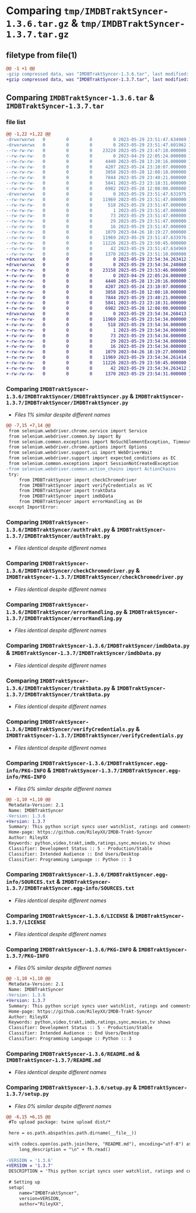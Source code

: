 # Comparing `tmp/IMDBTraktSyncer-1.3.6.tar.gz` & `tmp/IMDBTraktSyncer-1.3.7.tar.gz`

## filetype from file(1)

```diff
@@ -1 +1 @@
-gzip compressed data, was "IMDBTraktSyncer-1.3.6.tar", last modified: Mon May 29 23:51:47 2023, max compression
+gzip compressed data, was "IMDBTraktSyncer-1.3.7.tar", last modified: Mon May 29 23:54:34 2023, max compression
```

## Comparing `IMDBTraktSyncer-1.3.6.tar` & `IMDBTraktSyncer-1.3.7.tar`

### file list

```diff
@@ -1,22 +1,22 @@
-drwxrwxrwx   0        0        0        0 2023-05-29 23:51:47.634969 IMDBTraktSyncer-1.3.6/
-drwxrwxrwx   0        0        0        0 2023-05-29 23:51:47.601962 IMDBTraktSyncer-1.3.6/IMDBTraktSyncer/
--rw-rw-rw-   0        0        0    23224 2023-05-29 23:47:18.000000 IMDBTraktSyncer-1.3.6/IMDBTraktSyncer/IMDBTraktSyncer.py
--rw-rw-rw-   0        0        0        0 2023-04-29 22:05:24.000000 IMDBTraktSyncer-1.3.6/IMDBTraktSyncer/__init__.py
--rw-rw-rw-   0        0        0     4440 2023-05-28 13:20:16.000000 IMDBTraktSyncer-1.3.6/IMDBTraktSyncer/authTrakt.py
--rw-rw-rw-   0        0        0     4207 2023-05-24 23:10:07.000000 IMDBTraktSyncer-1.3.6/IMDBTraktSyncer/checkChromedriver.py
--rw-rw-rw-   0        0        0     3858 2023-05-28 12:08:18.000000 IMDBTraktSyncer-1.3.6/IMDBTraktSyncer/errorHandling.py
--rw-rw-rw-   0        0        0     7844 2023-05-29 23:40:21.000000 IMDBTraktSyncer-1.3.6/IMDBTraktSyncer/imdbData.py
--rw-rw-rw-   0        0        0     5841 2023-05-23 23:18:31.000000 IMDBTraktSyncer-1.3.6/IMDBTraktSyncer/traktData.py
--rw-rw-rw-   0        0        0     6982 2023-05-28 12:08:00.000000 IMDBTraktSyncer-1.3.6/IMDBTraktSyncer/verifyCredentials.py
-drwxrwxrwx   0        0        0        0 2023-05-29 23:51:47.631975 IMDBTraktSyncer-1.3.6/IMDBTraktSyncer.egg-info/
--rw-rw-rw-   0        0        0    11969 2023-05-29 23:51:47.000000 IMDBTraktSyncer-1.3.6/IMDBTraktSyncer.egg-info/PKG-INFO
--rw-rw-rw-   0        0        0      518 2023-05-29 23:51:47.000000 IMDBTraktSyncer-1.3.6/IMDBTraktSyncer.egg-info/SOURCES.txt
--rw-rw-rw-   0        0        0        1 2023-05-29 23:51:47.000000 IMDBTraktSyncer-1.3.6/IMDBTraktSyncer.egg-info/dependency_links.txt
--rw-rw-rw-   0        0        0       73 2023-05-29 23:51:47.000000 IMDBTraktSyncer-1.3.6/IMDBTraktSyncer.egg-info/entry_points.txt
--rw-rw-rw-   0        0        0       29 2023-05-29 23:51:47.000000 IMDBTraktSyncer-1.3.6/IMDBTraktSyncer.egg-info/requires.txt
--rw-rw-rw-   0        0        0       16 2023-05-29 23:51:47.000000 IMDBTraktSyncer-1.3.6/IMDBTraktSyncer.egg-info/top_level.txt
--rw-rw-rw-   0        0        0     1079 2023-04-26 18:19:27.000000 IMDBTraktSyncer-1.3.6/LICENSE
--rw-rw-rw-   0        0        0    11969 2023-05-29 23:51:47.633976 IMDBTraktSyncer-1.3.6/PKG-INFO
--rw-rw-rw-   0        0        0    11226 2023-05-29 23:50:45.000000 IMDBTraktSyncer-1.3.6/README.md
--rw-rw-rw-   0        0        0       42 2023-05-29 23:51:47.634969 IMDBTraktSyncer-1.3.6/setup.cfg
--rw-rw-rw-   0        0        0     1370 2023-05-29 23:51:10.000000 IMDBTraktSyncer-1.3.6/setup.py
+drwxrwxrwx   0        0        0        0 2023-05-29 23:54:34.263412 IMDBTraktSyncer-1.3.7/
+drwxrwxrwx   0        0        0        0 2023-05-29 23:54:34.240860 IMDBTraktSyncer-1.3.7/IMDBTraktSyncer/
+-rw-rw-rw-   0        0        0    23158 2023-05-29 23:53:46.000000 IMDBTraktSyncer-1.3.7/IMDBTraktSyncer/IMDBTraktSyncer.py
+-rw-rw-rw-   0        0        0        0 2023-04-29 22:05:24.000000 IMDBTraktSyncer-1.3.7/IMDBTraktSyncer/__init__.py
+-rw-rw-rw-   0        0        0     4440 2023-05-28 13:20:16.000000 IMDBTraktSyncer-1.3.7/IMDBTraktSyncer/authTrakt.py
+-rw-rw-rw-   0        0        0     4207 2023-05-24 23:10:07.000000 IMDBTraktSyncer-1.3.7/IMDBTraktSyncer/checkChromedriver.py
+-rw-rw-rw-   0        0        0     3858 2023-05-28 12:08:18.000000 IMDBTraktSyncer-1.3.7/IMDBTraktSyncer/errorHandling.py
+-rw-rw-rw-   0        0        0     7844 2023-05-29 23:40:21.000000 IMDBTraktSyncer-1.3.7/IMDBTraktSyncer/imdbData.py
+-rw-rw-rw-   0        0        0     5841 2023-05-23 23:18:31.000000 IMDBTraktSyncer-1.3.7/IMDBTraktSyncer/traktData.py
+-rw-rw-rw-   0        0        0     6982 2023-05-28 12:08:00.000000 IMDBTraktSyncer-1.3.7/IMDBTraktSyncer/verifyCredentials.py
+drwxrwxrwx   0        0        0        0 2023-05-29 23:54:34.260413 IMDBTraktSyncer-1.3.7/IMDBTraktSyncer.egg-info/
+-rw-rw-rw-   0        0        0    11969 2023-05-29 23:54:34.000000 IMDBTraktSyncer-1.3.7/IMDBTraktSyncer.egg-info/PKG-INFO
+-rw-rw-rw-   0        0        0      518 2023-05-29 23:54:34.000000 IMDBTraktSyncer-1.3.7/IMDBTraktSyncer.egg-info/SOURCES.txt
+-rw-rw-rw-   0        0        0        1 2023-05-29 23:54:34.000000 IMDBTraktSyncer-1.3.7/IMDBTraktSyncer.egg-info/dependency_links.txt
+-rw-rw-rw-   0        0        0       73 2023-05-29 23:54:34.000000 IMDBTraktSyncer-1.3.7/IMDBTraktSyncer.egg-info/entry_points.txt
+-rw-rw-rw-   0        0        0       29 2023-05-29 23:54:34.000000 IMDBTraktSyncer-1.3.7/IMDBTraktSyncer.egg-info/requires.txt
+-rw-rw-rw-   0        0        0       16 2023-05-29 23:54:34.000000 IMDBTraktSyncer-1.3.7/IMDBTraktSyncer.egg-info/top_level.txt
+-rw-rw-rw-   0        0        0     1079 2023-04-26 18:19:27.000000 IMDBTraktSyncer-1.3.7/LICENSE
+-rw-rw-rw-   0        0        0    11969 2023-05-29 23:54:34.261414 IMDBTraktSyncer-1.3.7/PKG-INFO
+-rw-rw-rw-   0        0        0    11226 2023-05-29 23:50:45.000000 IMDBTraktSyncer-1.3.7/README.md
+-rw-rw-rw-   0        0        0       42 2023-05-29 23:54:34.263412 IMDBTraktSyncer-1.3.7/setup.cfg
+-rw-rw-rw-   0        0        0     1370 2023-05-29 23:54:31.000000 IMDBTraktSyncer-1.3.7/setup.py
```

### Comparing `IMDBTraktSyncer-1.3.6/IMDBTraktSyncer/IMDBTraktSyncer.py` & `IMDBTraktSyncer-1.3.7/IMDBTraktSyncer/IMDBTraktSyncer.py`

 * *Files 1% similar despite different names*

```diff
@@ -7,15 +7,14 @@
 from selenium.webdriver.chrome.service import Service
 from selenium.webdriver.common.by import By
 from selenium.common.exceptions import NoSuchElementException, TimeoutException, StaleElementReferenceException
 from selenium.webdriver.chrome.options import Options
 from selenium.webdriver.support.ui import WebDriverWait
 from selenium.webdriver.support import expected_conditions as EC
 from selenium.common.exceptions import SessionNotCreatedException
-from selenium.webdriver.common.action_chains import ActionChains
 try:
     from IMDBTraktSyncer import checkChromedriver
     from IMDBTraktSyncer import verifyCredentials as VC
     from IMDBTraktSyncer import traktData
     from IMDBTraktSyncer import imdbData
     from IMDBTraktSyncer import errorHandling as EH
 except ImportError:
```

### Comparing `IMDBTraktSyncer-1.3.6/IMDBTraktSyncer/authTrakt.py` & `IMDBTraktSyncer-1.3.7/IMDBTraktSyncer/authTrakt.py`

 * *Files identical despite different names*

### Comparing `IMDBTraktSyncer-1.3.6/IMDBTraktSyncer/checkChromedriver.py` & `IMDBTraktSyncer-1.3.7/IMDBTraktSyncer/checkChromedriver.py`

 * *Files identical despite different names*

### Comparing `IMDBTraktSyncer-1.3.6/IMDBTraktSyncer/errorHandling.py` & `IMDBTraktSyncer-1.3.7/IMDBTraktSyncer/errorHandling.py`

 * *Files identical despite different names*

### Comparing `IMDBTraktSyncer-1.3.6/IMDBTraktSyncer/imdbData.py` & `IMDBTraktSyncer-1.3.7/IMDBTraktSyncer/imdbData.py`

 * *Files identical despite different names*

### Comparing `IMDBTraktSyncer-1.3.6/IMDBTraktSyncer/traktData.py` & `IMDBTraktSyncer-1.3.7/IMDBTraktSyncer/traktData.py`

 * *Files identical despite different names*

### Comparing `IMDBTraktSyncer-1.3.6/IMDBTraktSyncer/verifyCredentials.py` & `IMDBTraktSyncer-1.3.7/IMDBTraktSyncer/verifyCredentials.py`

 * *Files identical despite different names*

### Comparing `IMDBTraktSyncer-1.3.6/IMDBTraktSyncer.egg-info/PKG-INFO` & `IMDBTraktSyncer-1.3.7/IMDBTraktSyncer.egg-info/PKG-INFO`

 * *Files 0% similar despite different names*

```diff
@@ -1,10 +1,10 @@
 Metadata-Version: 2.1
 Name: IMDBTraktSyncer
-Version: 1.3.6
+Version: 1.3.7
 Summary: This python script syncs user watchlist, ratings and comments for Movies, TV Shows and Episodes both ways between Trakt and IMDB.
 Home-page: https://github.com/RileyXX/IMDB-Trakt-Syncer
 Author: RileyXX
 Keywords: python,video,trakt,imdb,ratings,sync,movies,tv shows
 Classifier: Development Status :: 5 - Production/Stable
 Classifier: Intended Audience :: End Users/Desktop
 Classifier: Programming Language :: Python :: 3
```

### Comparing `IMDBTraktSyncer-1.3.6/IMDBTraktSyncer.egg-info/SOURCES.txt` & `IMDBTraktSyncer-1.3.7/IMDBTraktSyncer.egg-info/SOURCES.txt`

 * *Files identical despite different names*

### Comparing `IMDBTraktSyncer-1.3.6/LICENSE` & `IMDBTraktSyncer-1.3.7/LICENSE`

 * *Files identical despite different names*

### Comparing `IMDBTraktSyncer-1.3.6/PKG-INFO` & `IMDBTraktSyncer-1.3.7/PKG-INFO`

 * *Files 0% similar despite different names*

```diff
@@ -1,10 +1,10 @@
 Metadata-Version: 2.1
 Name: IMDBTraktSyncer
-Version: 1.3.6
+Version: 1.3.7
 Summary: This python script syncs user watchlist, ratings and comments for Movies, TV Shows and Episodes both ways between Trakt and IMDB.
 Home-page: https://github.com/RileyXX/IMDB-Trakt-Syncer
 Author: RileyXX
 Keywords: python,video,trakt,imdb,ratings,sync,movies,tv shows
 Classifier: Development Status :: 5 - Production/Stable
 Classifier: Intended Audience :: End Users/Desktop
 Classifier: Programming Language :: Python :: 3
```

### Comparing `IMDBTraktSyncer-1.3.6/README.md` & `IMDBTraktSyncer-1.3.7/README.md`

 * *Files identical despite different names*

### Comparing `IMDBTraktSyncer-1.3.6/setup.py` & `IMDBTraktSyncer-1.3.7/setup.py`

 * *Files 0% similar despite different names*

```diff
@@ -6,15 +6,15 @@
 #To upload package: twine upload dist/*
 
 here = os.path.abspath(os.path.dirname(__file__))
 
 with codecs.open(os.path.join(here, "README.md"), encoding="utf-8") as fh:
     long_description = "\n" + fh.read()
 
-VERSION = '1.3.6'
+VERSION = '1.3.7'
 DESCRIPTION = 'This python script syncs user watchlist, ratings and comments for Movies, TV Shows and Episodes both ways between Trakt and IMDB.'
 
 # Setting up
 setup(
     name="IMDBTraktSyncer",
     version=VERSION,
     author="RileyXX",
```

